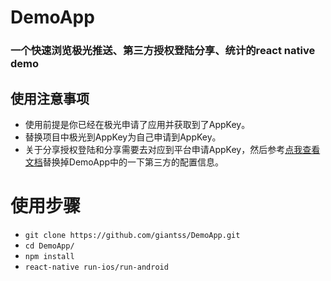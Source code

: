 # DemoApp
### 一个快速浏览极光推送、第三方授权登陆分享、统计的react native demo

## 使用注意事项
- 使用前提是你已经在极光申请了应用并获取到了AppKey。
- 替换项目中极光到AppKey为自己申请到AppKey。
- 关于分享授权登陆和分享需要去对应到平台申请AppKey，然后参考[点我查看文档](https://github.com/jpush/jshare-react-native)替换掉DemoApp中的一下第三方的配置信息。

# 使用步骤
- `git clone https://github.com/giantss/DemoApp.git`
- `cd DemoApp/`
- `npm install`
- `react-native run-ios/run-android`

